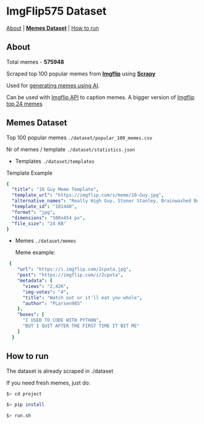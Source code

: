 # ImgFlip575 Dataset

[About](#About) | [**Memes Dataset**](#memes-dataset) | [How to run](#how-to-run)

## About

Total memes - **575948**

Scraped top 100 popular memes from **[Imgflip](https://imgflip.com/)** using **[Scrapy](https://docs.scrapy.org/en/latest/)**

Used for [generating memes using AI](https://github.com/schesa/ai-memes).

Can be used with [Imgflip API](https://api.imgflip.com/) to caption memes. A bigger version of [Imgflip top 24 memes](https://www.kaggle.com/dylanwenzlau/imgflip-meme-text-samples-for-top-24-memes)

## Memes Dataset

Top 100 popular memes ```./dataset/popular_100_memes.csv```

Nr of memes / template ```./dataset/statistics.json```

- Templates ```./dataset/templates```

Template Example
```yaml
{
  "title": "10 Guy Meme Template",
  "template_url": "https://imgflip.com/s/meme/10-Guy.jpg",
  "alternative_names": "Really High Guy, Stoner Stanley, Brainwashed Bob, stoned guy, ten guy, stoned buzzed high dude bro",
  "template_id": "101440",
  "format": "jpg",
  "dimensions": "500x454 px",
  "file_size": "24 KB"
}
```

- Memes ```./dataset/memes```
  
  Meme example:
```yaml
 {
    "url": "https://i.imgflip.com/2cpxta.jpg",
    "post": "https://imgflip.com/i/2cpxta",
    "metadata": {
      "views": "2,426",
      "img-votes": "4",
      "title": "Watch out or it'll eat you whole",
      "author": "PLarsen985"
    },
    "boxes": [
      "I USED TO CODE WITH PYTHON",
      "BUT I QUIT AFTER THE FIRST TIME IT BIT ME"
    ]
  }
```


## How to run
The dataset is already scraped in ./dataset

If you need fresh memes, just do:
```sh
$> cd project
```
```sh
$> pip install
```
```sh
$> run.sh 
```
